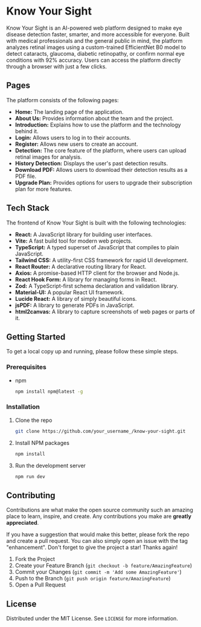 # Know Your Sight

Know Your Sight is an AI-powered web platform designed to make eye disease detection faster, smarter, and more accessible for everyone. Built with medical professionals and the general public in mind, the platform analyzes retinal images using a custom-trained EfficientNet B0 model to detect cataracts, glaucoma, diabetic retinopathy, or confirm normal eye conditions with 92% accuracy. Users can access the platform directly through a browser with just a few clicks.

## Pages

The platform consists of the following pages:

- **Home:** The landing page of the application.
- **About Us:** Provides information about the team and the project.
- **Introduction:** Explains how to use the platform and the technology behind it.
- **Login:** Allows users to log in to their accounts.
- **Register:** Allows new users to create an account.
- **Detection:** The core feature of the platform, where users can upload retinal images for analysis.
- **History Detection:** Displays the user's past detection results.
- **Download PDF:** Allows users to download their detection results as a PDF file.
- **Upgrade Plan:** Provides options for users to upgrade their subscription plan for more features.

## Tech Stack

The frontend of Know Your Sight is built with the following technologies:

- **React:** A JavaScript library for building user interfaces.
- **Vite:** A fast build tool for modern web projects.
- **TypeScript:** A typed superset of JavaScript that compiles to plain JavaScript.
- **Tailwind CSS:** A utility-first CSS framework for rapid UI development.
- **React Router:** A declarative routing library for React.
- **Axios:** A promise-based HTTP client for the browser and Node.js.
- **React Hook Form:** A library for managing forms in React.
- **Zod:** A TypeScript-first schema declaration and validation library.
- **Material-UI:** A popular React UI framework.
- **Lucide React:** A library of simply beautiful icons.
- **jsPDF:** A library to generate PDFs in JavaScript.
- **html2canvas:** A library to capture screenshots of web pages or parts of it.

## Getting Started

To get a local copy up and running, please follow these simple steps.

### Prerequisites

- npm
  ```sh
  npm install npm@latest -g
  ```

### Installation

1. Clone the repo
   ```sh
   git clone https://github.com/your_username_/know-your-sight.git
   ```
2. Install NPM packages
   ```sh
   npm install
   ```
3. Run the development server
   ```sh
   npm run dev
   ```

## Contributing

Contributions are what make the open source community such an amazing place to learn, inspire, and create. Any contributions you make are **greatly appreciated**.

If you have a suggestion that would make this better, please fork the repo and create a pull request. You can also simply open an issue with the tag "enhancement".
Don't forget to give the project a star! Thanks again!

1. Fork the Project
2. Create your Feature Branch (`git checkout -b feature/AmazingFeature`)
3. Commit your Changes (`git commit -m 'Add some AmazingFeature'`)
4. Push to the Branch (`git push origin feature/AmazingFeature`)
5. Open a Pull Request

## License

Distributed under the MIT License. See `LICENSE` for more information.
